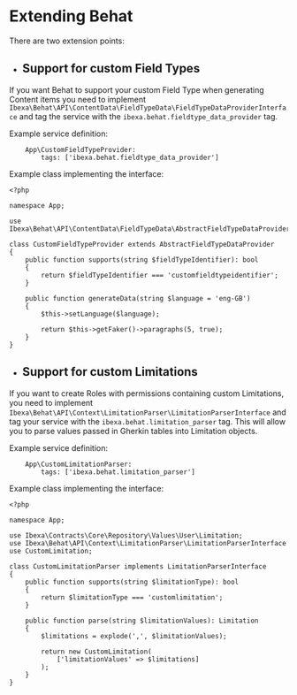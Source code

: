 # Extending Behat

There are two extension points:
- ## Support for custom Field Types
If you want Behat to support your custom Field Type when generating Content items you need to implement `Ibexa\Behat\API\ContentData\FieldTypeData\FieldTypeDataProviderInterface` and tag the service with the `ibexa.behat.fieldtype_data_provider` tag.

Example service definition:
```
    App\CustomFieldTypeProvider:
        tags: ['ibexa.behat.fieldtype_data_provider']
```
Example class implementing the interface:
```
<?php

namespace App;

use Ibexa\Behat\API\ContentData\FieldTypeData\AbstractFieldTypeDataProvider;

class CustomFieldTypeProvider extends AbstractFieldTypeDataProvider
{
    public function supports(string $fieldTypeIdentifier): bool
    {
        return $fieldTypeIdentifier === 'customfieldtypeidentifier';
    }

    public function generateData(string $language = 'eng-GB')
    {
        $this->setLanguage($language);

        return $this->getFaker()->paragraphs(5, true);
    }
}
```

- ## Support for custom Limitations
If you want to create Roles with permissions containing custom Limitations, you need to implement `Ibexa\Behat\API\Context\LimitationParser\LimitationParserInterface` and tag your service with the `ibexa.behat.limitation_parser` tag. This will allow you to parse values passed in Gherkin tables into Limitation objects.

Example service definition:
```
    App\CustomLimitationParser:
        tags: ['ibexa.behat.limitation_parser']
```
Example class implementing the interface:
```
<?php

namespace App;

use Ibexa\Contracts\Core\Repository\Values\User\Limitation;
use Ibexa\Behat\API\Context\LimitationParser\LimitationParserInterface
use CustomLimitation;

class CustomLimitationParser implements LimitationParserInterface
{
    public function supports(string $limitationType): bool
    {
        return $limitationType === 'customlimitation';
    }

    public function parse(string $limitationValues): Limitation
    {
        $limitations = explode(',', $limitationValues);

        return new CustomLimitation(
            ['limitationValues' => $limitations]
        );
    }
}
```
